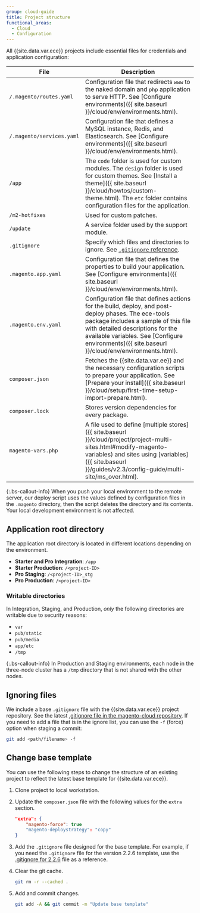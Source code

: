 ```yaml
---
group: cloud-guide
title: Project structure
functional_areas:
  - Cloud
  - Configuration
---
```


All {{site.data.var.ece}} projects include essential files for credentials and application configuration:

File                      | Description
------------------------- | -----------
`/.magento/routes.yaml`   | Configuration file that redirects `www` to the naked domain and `php` application to serve HTTP. See [Configure environments]({{ site.baseurl }}/cloud/env/environments.html).
`/.magento/services.yaml` | Configuration file that defines a MySQL instance, Redis, and Elasticsearch. See [Configure environments]({{ site.baseurl }}/cloud/env/environments.html).
`/app`                    | The `code` folder is used for custom modules. The `design` folder is used for custom themes. See [Install a theme]({{ site.baseurl }}/cloud/howtos/custom-theme.html). The `etc` folder contains configuration files for the application.
`/m2-hotfixes`            | Used for custom patches.
`/update`                 | A service folder used by the support module.
`.gitignore`              | Specify which files and directories to ignore. See [`.gitignore` reference](#ignoring-files).
`.magento.app.yaml`       | Configuration file that defines the properties to build your application. See [Configure environments]({{ site.baseurl }}/cloud/env/environments.html).
`.magento.env.yaml`       | Configuration file that defines actions for the build, deploy, and post-deploy phases. The ece-tools package includes a sample of this file with detailed descriptions for the available variables. See [Configure environments]({{ site.baseurl }}/cloud/env/environments.html).
`composer.json`           | Fetches the {{site.data.var.ee}} and the necessary configuration scripts to prepare your application. See [Prepare your install]({{ site.baseurl }}/cloud/setup/first-time-setup-import-prepare.html).
`composer.lock`           | Stores version dependencies for every package.
`magento-vars.php`        | A file used to define [multiple stores]({{ site.baseurl }}/cloud/project/project-multi-sites.html#modify-magento-variables) and sites using [variables]({{ site.baseurl }}/guides/v2.3/config-guide/multi-site/ms_over.html).

 {:.bs-callout-info}
When you push your local environment to the remote server, our deploy script uses the values defined by configuration files in the `.magento` directory, then the script deletes the directory and its contents. Your local development environment is not affected.

## Application root directory

The application root directory is located in different locations depending on the environment.

-  **Starter and Pro Integration**: `/app`
-  **Starter Production**: `/<project-ID>`
-  **Pro Staging**: `/<project-ID>_stg`
-  **Pro Production**: `/<project-ID>`

### Writable directories

In Integration, Staging, and Production, *only* the following directories are writable due to security reasons:

-  `var`
-  `pub/static`
-  `pub/media`
-  `app/etc`
-  `/tmp`

 {:.bs-callout-info}
In Production and Staging environments, each node in the three-node cluster has a `/tmp` directory that is not shared with the other nodes.

## Ignoring files

We include a base `.gitignore` file with the {{site.data.var.ece}} project repository. See the latest [.gitignore file in the magento-cloud repository](https://github.com/magento/magento-cloud/blob/master/.gitignore). If you need to add a file that is in the ignore list, you can use the `-f` (force) option when staging a commit:

```bash
git add <path/filename> -f
```

## Change base template

You can use the following steps to change the structure of an existing project to reflect the latest base template for {{site.data.var.ece}}.

1. Clone project to local workstation.

1. Update the `composer.json` file with the following values for the `extra` section.

   ```json
   "extra": {
       "magento-force": true
       "magento-deploystrategy": "copy"
   }
   ```

1. Add the `.gitignore` file designed for the base template. For example, if you need the `.gitignore` file for the version 2.2.6 template, use the [.gitignore for 2.2.6](https://github.com/magento/magento-cloud/blob/2.2.6/.gitignore) file as a reference.

1. Clear the git cache.

   ```bash
   git rm -r --cached .
   ```

1. Add and commit changes.

   ```bash
   git add -A && git commit -m "Update base template"
   ```